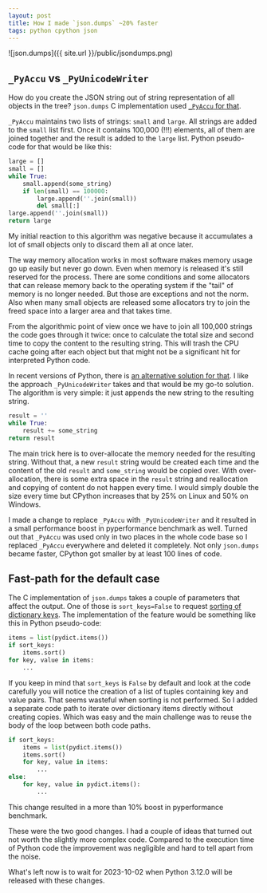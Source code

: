 ```yaml
---
layout: post
title: How I made `json.dumps` ~20% faster
tags: python cpython json
---
```


![json.dumps]({{ site.url }}/public/jsondumps.png)

## `_PyAccu` vs `_PyUnicodeWriter`

How do you create the JSON string out of string representation of all objects in the tree? `json.dumps` C implementation used [`_PyAccu` for that](https://github.com/python/cpython/blob/3.11/Objects/accu.c).

`_PyAccu` maintains two lists of strings: `small` and `large`. All strings are added to the `small` list first. Once it contains 100,000 (!!!) elements, all of them are joined together and the result is added to the `large` list. Python pseudo-code for that would be like this:

```python
large = []
small = []
while True:
    small.append(some_string)
    if len(small) == 100000:
        large.append(''.join(small))
        del small[:]
large.append(''.join(small))
return large
```

My initial reaction to this algorithm was negative because it accumulates a lot of small objects only to discard them all at once later.

The way memory allocation works in most software makes memory usage go up easily but never go down. Even when memory is released it's still reserved for the process. There are some conditions and some allocators that can release memory back to the operating system if the "tail" of memory is no longer needed. But those are exceptions and not the norm. Also when many small objects are released some allocators try to join the freed space into a larger area and that takes time.

From the algorithmic point of view once we have to join all 100,000 strings the code goes through it twice: once to calculate the total size and second time to copy the content to the resulting string. This will trash the CPU cache going after each object but that might not be a significant hit for interpreted Python code.

In recent versions of Python, there is [an alternative solution for that](https://github.com/python/cpython/blob/3.11/Objects/unicodeobject.c). I like the approach `_PyUnicodeWriter` takes and that would be my go-to solution. The algorithm is very simple: it just appends the new string to the resulting string.

```python
result = ''
while True:
	result += some_string
return result
```

The main trick here is to over-allocate the memory needed for the resulting string. Without that, a new `result` string would be created each time and the content of the old `result` and `some_string` would be copied over. With over-allocation, there is some extra space in the `result` string and reallocation and copying of content do not happen every time. I would simply double the size every time but CPython increases that by 25% on Linux and 50% on Windows.

I made a change to replace `_PyAccu` with `_PyUnicodeWriter` and it resulted in a small performance boost in pyperformance benchmark as well. Turned out that `_PyAccu` was used only in two places in the whole code base so I replaced `_PyAccu` everywhere and deleted it completely. Not only `json.dumps` became faster, CPython got smaller by at least 100 lines of code.

## Fast-path for the default case

The C implementation of `json.dumps` takes a couple of parameters that affect the output. One of those is `sort_keys=False` to request [sorting of dictionary keys](https://docs.python.org/3.12/library/json.html#json.dumps). The implementation of the feature would be something like this in Python pseudo-code: 

```python
items = list(pydict.items())
if sort_keys:
    items.sort()
for key, value in items:
    ...
```

If you keep in mind that `sort_keys` is `False` by default and look at the code carefully you will notice the creation of a list of tuples containing key and value pairs. That seems wasteful when sorting is not performed. So I added a separate code path to iterate over dictionary items directly without creating copies. Which was easy and the main challenge was to reuse the body of the loop between both code paths.

```python
if sort_keys:
    items = list(pydict.items())
    items.sort()
    for key, value in items:
        ...
else:
    for key, value in pydict.items():
        ...
```

This change resulted in a more than 10% boost in pyperformance benchmark.

These were the two good changes. I had a couple of ideas that turned out not worth the slightly more complex code. Compared to the execution time of Python code the improvement was negligible and hard to tell apart from the noise.

What's left now is to wait for 2023-10-02 when Python 3.12.0 will be released with these changes.
